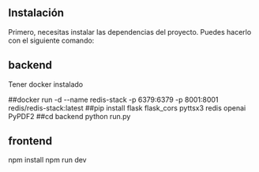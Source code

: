 ## Instalación

Primero, necesitas instalar las dependencias del proyecto. Puedes hacerlo con el siguiente comando:

## backend

Tener docker instalado

##docker run -d --name redis-stack -p 6379:6379 -p 8001:8001 redis/redis-stack:latest
##pip install flask flask_cors pyttsx3 redis openai PyPDF2
##cd backend python run.py


## frontend
npm install
npm run dev
